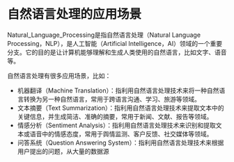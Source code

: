 # 自然语言处理的应用场景

Natural_Language_Processing是指自然语言处理（Natural Language Processing，NLP），是人工智能（Artificial Intelligence，AI）领域的一个重要分支。它的目的是让计算机能够理解和生成人类使用的自然语言，比如文字、语音等。

自然语言处理有很多应用场景，比如：

- 机器翻译（Machine Translation）：指利用自然语言处理技术来将一种自然语言转换为另一种自然语言，常用于跨语言沟通、学习、旅游等领域。
- 文本摘要（Text Summarization）：指利用自然语言处理技术来提取文本中的关键信息，并生成简洁、准确的摘要，常用于新闻、文献、报告等领域。
- 情感分析（Sentiment Analysis）：指利用自然语言处理技术来识别和提取文本或语音中的情感态度，常用于舆情监测、客户反馈、社交媒体等领域。
- 问答系统（Question Answering System）：指利用自然语言处理技术来根据用户提出的问题，从大量的数据源